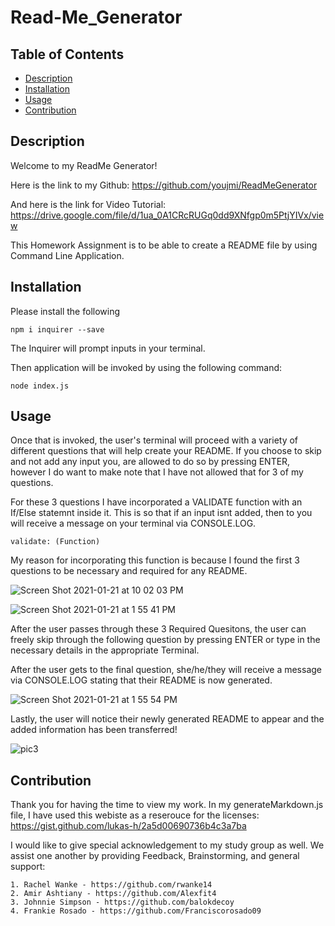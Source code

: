 # Read-Me_Generator



## Table of Contents

  * [Description](#description)
  * [Installation](#installation)
  * [Usage](#usage)
  * [Contribution](#contribution)

 

## Description
Welcome to my ReadMe Generator!

Here is the link to my Github: https://github.com/youjmi/ReadMeGenerator

And here is the link for Video Tutorial: https://drive.google.com/file/d/1ua_0A1CRcRUGq0dd9XNfgp0m5PtjYIVx/view


This Homework Assignment is to be able to create a README file by using Command Line Application. 

## Installation

Please install the following

``` 
npm i inquirer --save
```
 
The Inquirer will prompt inputs in your terminal. 

Then application will be invoked by using the following command:

```
node index.js
```

## Usage

Once that is invoked, the user's terminal will proceed with a variety of different questions that will help create your README. If you choose to skip and not add any input you, are allowed to do so by pressing ENTER, however I do want to make note that I have not allowed that for 3 of my questions. 

For these 3 questions I have incorporated a VALIDATE function with an If/Else statemnt inside it. This is so that if an input isnt added, then to you will receive a message on your terminal via CONSOLE.LOG. 

```
validate: (Function)
```

My reason for incorporating this function is because I found the first 3 questions to be necessary and required for any README. 

![Screen Shot 2021-01-21 at 10 02 03 PM](https://user-images.githubusercontent.com/73494581/105440305-5cce2280-5c34-11eb-9d11-770ba0531ffa.png)

![Screen Shot 2021-01-21 at 1 55 41 PM](https://user-images.githubusercontent.com/73494581/105398479-69308c00-5bf0-11eb-9e9d-64427a16e502.png)

After the user passes through these 3 Required Quesitons, the user can freely skip through the following question by pressing ENTER or type in the necessary details in the appropriate Terminal.

After the user gets to the final question, she/he/they will receive a message via CONSOLE.LOG stating that their README is now generated. 

![Screen Shot 2021-01-21 at 1 55 54 PM](https://user-images.githubusercontent.com/73494581/105398478-69308c00-5bf0-11eb-81ab-f8fd8b6fd4c9.png)

Lastly, the user will notice their newly generated README to appear and the added information has been transferred!

![pic3](https://user-images.githubusercontent.com/73494581/105398230-18b92e80-5bf0-11eb-80f9-97cc904714f8.png)

## Contribution

Thank you for having the time to view my work. In my generateMarkdown.js file, I have used this webiste as a reserouce for the licenses: https://gist.github.com/lukas-h/2a5d00690736b4c3a7ba

I would like to give special acknowledgement to my study group as well. We assist one another by providing Feedback, Brainstorming, and general support:

    1. Rachel Wanke - https://github.com/rwanke14
    2. Amir Ashtiany - https://github.com/Alexfit4
    3. Johnnie Simpson - https://github.com/balokdecoy
    4. Frankie Rosado - https://github.com/Franciscorosado09

